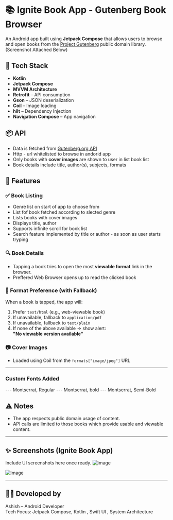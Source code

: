 # 📚 Ignite Book App - Gutenberg Book Browser

An Android app built using **Jetpack Compose** that allows users to browse and open books from the [Project Gutenberg](https://www.gutenberg.org/) public domain library. (Screenshot Attached Below)

## 🔧 Tech Stack

- **Kotlin**
- **Jetpack Compose**
- **MVVM Architecture**
- **Retrofit** – API consumption
- **Gson** – JSON deserialization
- **Coil** – Image loading
- **hilt** – Dependency Injection
- **Navigation Compose** – App navigation
  

## 📦 API

- Data is fetched from [Gutenberg.org API](https://gutendex.com/)
- Http - url whitelisted to browse in andorid app
- Only books with **cover images** are shown to user in list book list
- Book details include title, author(s), subjects, formats

## 🚀 Features

### ✅ Book Listing
- Genre list on start of app to choose from
- List fof book fetched according to slected genre
- Lists books with cover images
- Displays title, author
- Supports infinite scroll for book list
- Search feature implemented by title or author - as soon as user starts tryping

### 🔍 Book Details
- Tapping a book tries to open the most **viewable format** link in the browser.
- Preffered Web Browser opens up to read the clicked book

### 🔗 Format Preference (with Fallback)
When a book is tapped, the app will:
1. Prefer `text/html` (e.g., web-viewable book)
2. If unavailable, fallback to `application/pdf`
3. If unavailable, fallback to `text/plain`
4. If none of the above available → show alert:  
   **"No viewable version available"**


### 📷 Cover Images
- Loaded using Coil from the `formats["image/jpeg"]` URL

---

### Custom Fonts Added 
--- Montserrat, Regular
--- Montserrat, bold
--- Montserrat, Semi-Bold 


## ⚠️ Notes
- The app respects public domain usage of content.
- API calls are limited to those books which provide usable and viewable content.

---

## ✨ Screenshots (Ignite Book App)
Include UI screenshots here once ready.
![image](https://github.com/user-attachments/assets/95bc50a0-5a2a-42bb-845b-43ab2674fa7b)

![image](https://github.com/user-attachments/assets/9b0359ab-1209-413e-a267-969ea51e33b9)

---

## 👨‍💻 Developed by
Ashish – Android Developer  
Tech Focus: Jetpack Compose, Kotlin , Swift UI , System Architecture
